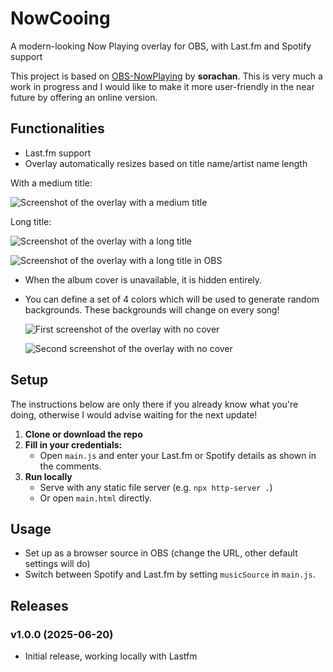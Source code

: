 # NowCooing
A modern-looking Now Playing overlay for OBS, with Last.fm and Spotify support

This project is based on [OBS-NowPlaying](https://github.com/sorachan/OBS-NowPlaying/#) by **sorachan**.
This is very much a work in progress and I would like to make it more user-friendly in the near future by offering an online version.


## Functionalities

- Last.fm support
- Overlay automatically resizes based on title name/artist name length

With a medium title:

![Screenshot of the overlay with a medium title](/src/medium-title.png?raw=true "Screenshot of the overlay with a medium title")

Long title:

![Screenshot of the overlay with a long title](/src/long-title.png?raw=true "Screenshot of the overlay with a long title")

![Screenshot of the overlay with a long title in OBS](/src/long-title-obs.png?raw=true "Screenshot of the overlay with a long title in OBS")

- When the album cover is unavailable, it is hidden entirely.
- You can define a set of 4 colors which will be used to generate random backgrounds.
  These backgrounds will change on every song!

  ![First screenshot of the overlay with no cover](/src/no-cover-1.png?raw=true "First screenshot of the overlay with no cover")
  
  ![Second screenshot of the overlay with no cover](/src/no-cover-2.png?raw=true "Second screenshot of the overlay with no cover")

## Setup
The instructions below are only there if you already know what you're doing, otherwise I would advise waiting for the next update!

1. **Clone or download the repo**
2. **Fill in your credentials:**
   - Open `main.js` and enter your Last.fm or Spotify details as shown in the comments.
3. **Run locally**
   - Serve with any static file server (e.g. `npx http-server .`)
   - Or open `main.html` directly.

## Usage

- Set up as a browser source in OBS (change the URL, other default settings will do)
- Switch between Spotify and Last.fm by setting `musicSource` in `main.js`.


## Releases

### v1.0.0 (2025-06-20)
- Initial release, working locally with Lastfm

